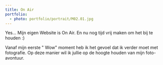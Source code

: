 ```yaml
---
title: On Air
portfolio:
  - photo: portfolio/portrait/M02.01.jpg
---
```


Yes... Mijn eigen Website is On Air. En nu nog tijd vrij maken om het bij te houden :)

<!--more-->

Vanaf mijn eerste " Wow" moment heb ik het gevoel dat ik verder moet met fotografie.
Op deze manier wil ik jullie op de hoogte houden van mijn foto-avontuur.

